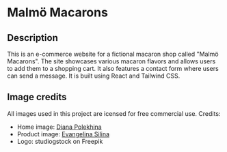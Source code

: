 # Malmö Macarons

## Description
This is an e-commerce website for a fictional macaron shop called "Malmö Macarons". The site showcases various macaron flavors and allows users to add them to a shopping cart. It also features a contact form where users can send a message. It is built using React and Tailwind CSS.

## Image credits
All images used in this project are icensed for free commercial use. Credits:
- Home image: [Diana Polekhina](https://unsplash.com/@diana_pole)
- Product image: [Evangelina Silina](https://unsplash.com/@evangelinas_photography)
- Logo: studiogstock on Freepik



